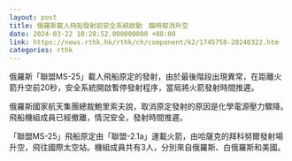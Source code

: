 ```yaml
---
layout: post
title: 俄羅斯載人飛船發射前安全系統啟動　臨時取消升空
date: 2024-03-22 10:28:52.000000000 +08:00
link: https://news.rthk.hk/rthk/ch/component/k2/1745758-20240322.htm
categories: rthk
---
```


俄羅斯「聯盟MS-25」載人飛船原定的發射，由於最後階段出現異常，在距離火箭升空前20秒，安全系統開啟暫停發射程序，當局將火箭發射時間推遲。

俄羅斯國家航天集團總裁鮑里索夫說，取消原定發射的原因是化學電源壓力驟降。飛船機組成員已經撤離，情況安全，發射時間推遲。

「聯盟MS-25」飛船原定由「聯盟-2.1a」運載火箭，由哈薩克的拜科努爾發射場升空，飛往國際太空站。機組成員共有3人，分別來自俄羅斯、白俄羅斯和美國。

